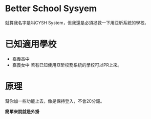 # Better School Sysyem
就算我名字是叫CYSH System，但我還是必須拯救一下用亞昕系統的學校。

# 已知適用學校
- 嘉義高中
- 嘉義女中
若有已知使用亞昕校務系統的學校可以PR上來。

# 原理
幫你加一些功能上去，像是保持登入，不會20分鐘。

**簡單來說就是外掛**